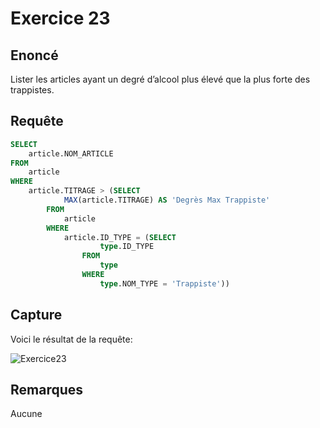 # Exercice 23

## Enoncé

Lister les articles ayant un degré d’alcool plus élevé que la plus forte des trappistes.

## Requête

``` sql
SELECT 
    article.NOM_ARTICLE
FROM
    article
WHERE
    article.TITRAGE > (SELECT 
            MAX(article.TITRAGE) AS 'Degrès Max Trappiste'
        FROM
            article
        WHERE
            article.ID_TYPE = (SELECT 
                    type.ID_TYPE
                FROM
                    type
                WHERE
                    type.NOM_TYPE = 'Trappiste'))

```

## Capture

Voici le résultat de la requête:

![Exercice23](exercice23.png)

## Remarques
Aucune